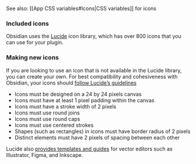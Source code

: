 See also: [[App CSS variables#Icons|CSS variables]] for icons

### Included icons

Obsidian uses the [Lucide](https://lucide.dev/) icon library, which has over 800 icons that you can use for your plugin.

### Making new icons

If you are looking to use an icon that is not available in the Lucide library, you can create your own. For best compatibility and cohesiveness with Obsidian, your icons should [follow Lucide’s guidelines](https://github.com/lucide-icons/lucide/blob/main/docs/ICON_DESIGN_GUIDE.md)

-   Icons must be designed on a 24 by 24 pixels canvas
-   Icons must have at least 1 pixel padding within the canvas
-   Icons must have a stroke width of 2 pixels
-   Icons must use round joins
-   Icons must use round caps
-   Icons must use centered strokes
-   Shapes (such as rectangles) in icons must have border radius of 2 pixels
-   Distinct elements must have 2 pixels of spacing between each other

Lucide also [provides templates and guides](https://github.com/lucide-icons/lucide/blob/main/CONTRIBUTING.md) for vector editors such as Illustrator, Figma, and Inkscape.